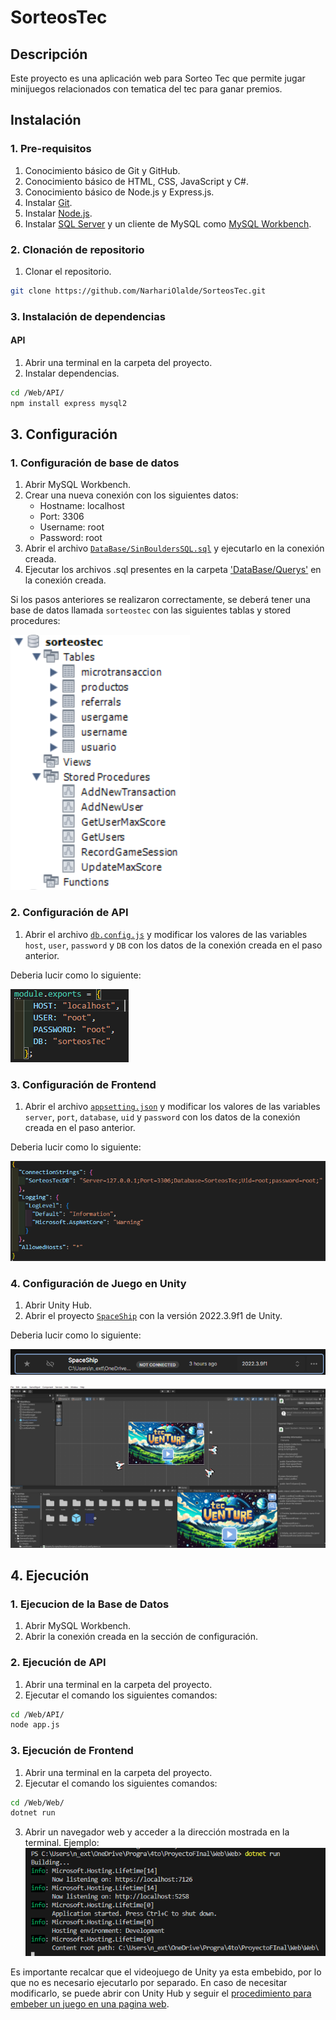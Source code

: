 # SorteosTec

## Descripción

Este proyecto es una aplicación web para Sorteo Tec que permite jugar minijuegos relacionados con tematica del tec para ganar premios.

## Instalación

### 1. Pre-requisitos

1. Conocimiento básico de Git y GitHub.
2. Conocimiento básico de HTML, CSS, JavaScript y C#.
3. Conocimiento básico de Node.js y Express.js.
4. Instalar [Git](https://git-scm.com/downloads).
5. Instalar [Node.js](https://nodejs.org/es/download/).
6. Instalar [SQL Server](https://dev.mysql.com/downloads/mysql/) y un cliente de MySQL como [MySQL Workbench](https://dev.mysql.com/downloads/workbench/).


### 2. Clonación de repositorio

1. Clonar el repositorio.
```bash
git clone https://github.com/NarhariOlalde/SorteosTec.git
```
### 3. Instalación de dependencias

#### API
1. Abrir una terminal en la carpeta del proyecto.
2. Instalar dependencias.
```bash
cd /Web/API/
npm install express mysql2
```

## 3. Configuración

### 1. Configuración de base de datos
1. Abrir MySQL Workbench.
2. Crear una nueva conexión con los siguientes datos:
    - Hostname: localhost
    - Port: 3306
    - Username: root
    - Password: root
3. Abrir el archivo [`DataBase/SinBouldersSQL.sql`](DataBase/SinBouldersSQL.sql) y ejecutarlo en la conexión creada.
4. Ejecutar los archivos .sql presentes en la carpeta ['DataBase/Querys'](DataBase/Querys) en la conexión creada.

Si los pasos anteriores se realizaron correctamente, se deberá tener una base de datos llamada `sorteostec` con las siguientes tablas y stored procedures:

![Alt text](/etc/images/Tables&SP.png)

### 2. Configuración de API
1. Abrir el archivo [`db.config.js`](Web/API/config/db.config.js) y modificar los valores de las variables `host`, `user`, `password` y `DB` con los datos de la conexión creada en el paso anterior.

Deberia lucir como lo siguiente:

![Alt text](etc/images/API.png)


### 3. Configuración de Frontend
1. Abrir el archivo [`appsetting.json`](Web\Web\appsettings.json) y modificar los valores de las variables `server`, `port`, `database`, `uid` y `password` con los datos de la conexión creada en el paso anterior.

Deberia lucir como lo siguiente:

![Alt text](etc/images/FrontendConfig.png)

### 4. Configuración de Juego en Unity
1. Abrir Unity Hub.
2. Abrir el proyecto [`SpaceShip`](Unity/Game3/SpaceShip/) con la versión 2022.3.9f1 de Unity.

Deberia lucir como lo siguiente:

![Alt text](etc/images/UnityHub.png)

![Alt text](etc/images/UnityMenu.png)

## 4. Ejecución
### 1. Ejecucion de la Base de Datos
1. Abrir MySQL Workbench.
2. Abrir la conexión creada en la sección de configuración.

### 2. Ejecución de API
1. Abrir una terminal en la carpeta del proyecto.
2. Ejecutar el comando los siguientes comandos:
```bash
cd /Web/API/
node app.js
```

### 3. Ejecución de Frontend
1. Abrir una terminal en la carpeta del proyecto.
2. Ejecutar el comando los siguientes comandos:
```bash
cd /Web/Web/
dotnet run
```
3. Abrir un navegador web y acceder a la dirección mostrada en la terminal.
Ejemplo:
![Alt text](etc/images/DotnetLinks.png)


Es importante recalcar que el videojuego de Unity ya esta embebido, por lo que no es necesario ejecutarlo por separado. En caso de necesitar modificarlo, se puede abrir con Unity Hub y seguir el [procedimiento para embeber un juego en una pagina web](https://sorceryforce.net/en/tips/unity-publish-webgl-asp-net-core).


